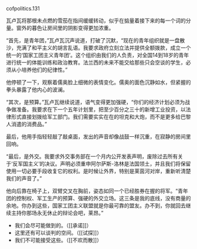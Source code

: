 cofpolitics.131

瓦卢瓦将那根未点燃的雪茄在指间缓缓转动，似乎在掂量着接下来的每一个词的分量。窗外的暮色让房间里的阴影变得更加浓重。

“首先，是青年团，”瓦卢瓦沉声说道，打破了沉默，“现在的青年组织就是一盘散沙，充满了和平主义的胡言乱语。我要求政府立刻立法并提供全额拨款，成立一个统一的‘国家工团主义青年团’。这个组织由我们的人负责，对全国14到18岁的青年进行统一的体能训练和政治教育。法兰西的未来不能交给那些只会空谈的学生，必须从小培养他们的纪律性。”

他停顿了一下，观察着儒奥脸上细微的表情变化。儒奥的面色沉静如水，但紧握的拳头暴露了他内心的波澜。

“其次，是预算。”瓦卢瓦继续说道，语气变得更加强硬，“你们的经济计划必须为战争做准备。我要求在下一个五年计划里，把至少百分之三十的新增工业投资，以法律形式直接划拨给军工部门。我们需要实实在在的坦克和大炮，而不是更多给巴黎人消遣的消费品。”

最后，他用手指轻轻敲了敲桌面，发出的声音却像战鼓一样沉重，在寂静的房间里回响。

“最后，是外交。我要求外交事务部在一个月内公开发表声明，废除过去所有关于‘反军国主义’的决议。声明必须重申阿尔萨斯-洛林是法国领土，并且我们将保留使用一切必要手段收复它的权利。是时候让外界，特别是莱茵河对岸，重新听清楚我们的声音了。”

他向后靠在椅子上，双臂交叉在胸前，姿态如同一个已经胜券在握的将军。“青年团的控制权、军工生产的预算、强硬的外交立场。这三条是我的底线，没有商量的余地。你办到这些，国家工团主义联盟就是你最可靠的盟友。办不到，你就回去继续主持你那场永无休止的辩论会吧，莱昂。”

* 我们会尽可能做到的。（[[承诺]]）
* 这里还有可以谈判的空间。（[[试探]]）
* 我们不可能接受这些。（[[不欢而散]]）